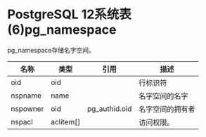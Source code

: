 # PostgreSQL 12系统表(6)pg_namespace

pg_namespace存储名字空间。

| 名称       | 类型        | 引用            | 描述             |
| ---------- | ----------- | --------------- | ---------------- |
| oid      | oid       |                 | 行标识符         |
| nspname  | name      |                 | 名字空间的名字   |
| nspowner | oid       | pg_authid.oid | 名字空间的拥有者 |
| nspacl   | aclitem[] |                 | 访问权限。       |

